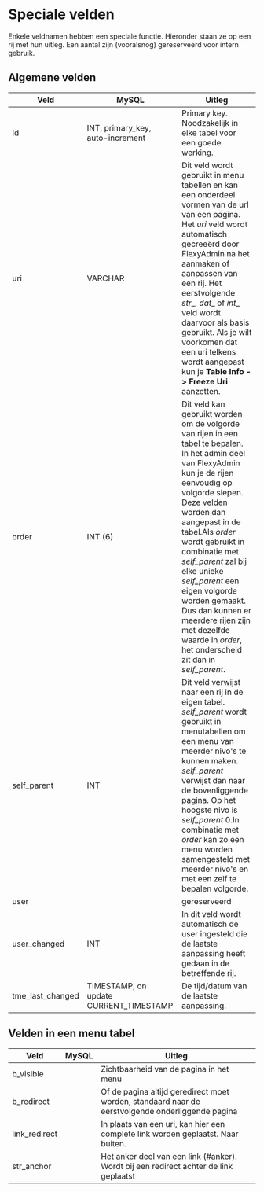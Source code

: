 # Speciale velden

Enkele veldnamen hebben een speciale functie. Hieronder staan ze op een rij met hun uitleg. Een aantal zijn (vooralsnog) gereserveerd voor intern gebruik.

Algemene velden
---------------

**Veld**     |**MySQL**                        |**Uitleg**
-------------|-------------------------------- |----------
id           |INT, primary_key, auto-increment |Primary key. Noodzakelijk in elke tabel voor een goede werking.
uri          |VARCHAR                          |Dit veld wordt gebruikt in menu tabellen en kan een onderdeel vormen van de url van een pagina. Het _uri_ veld wordt automatisch gecreeërd door FlexyAdmin na het aanmaken of aanpassen van een rij. Het eerstvolgende _str__, _dat__ of _int__ veld wordt daarvoor als basis gebruikt. Als je wilt voorkomen dat een uri telkens wordt aangepast kun je **Table Info -> Freeze Uri** aanzetten.
order        |INT (6)                          |Dit veld kan gebruikt worden om de volgorde van rijen in een tabel te bepalen. In het admin deel van FlexyAdmin kun je de rijen eenvoudig op volgorde slepen. Deze velden worden dan aangepast in de tabel.Als _order_ wordt gebruikt in combinatie met _self_parent_ zal bij elke unieke _self_parent_ een eigen volgorde worden gemaakt. Dus dan kunnen er meerdere rijen zijn met dezelfde waarde in _order_, het onderscheid zit dan in _self_parent_.
self_parent  |INT                              |Dit veld verwijst naar een rij in de eigen tabel. _self_parent_ wordt gebruikt in menutabellen om een menu van meerder nivo's te kunnen maken. _self_parent_ verwijst dan naar de bovenliggende pagina. Op het hoogste nivo is _self_parent_ 0.In combinatie met _order_ kan zo een menu worden samengesteld met meerder nivo's en met een zelf te bepalen volgorde.
user         |                                 |gereserveerd
user_changed |INT                              |In dit veld wordt automatisch de user ingesteld die de laatste aanpassing heeft gedaan in de betreffende rij.
tme_last_changed|TIMESTAMP, on update CURRENT_TIMESTAMP|De tijd/datum van de laatste aanpassing.


Velden in een menu tabel
------------------------

**Veld**     |**MySQL**                        |**Uitleg**
-------------|-------------------------------- |----------
b_visible    |                                 | Zichtbaarheid van de pagina in het menu
b_redirect   |                                 | Of de pagina altijd geredirect moet worden, standaard naar de eerstvolgende onderliggende pagina
link_redirect|																 | In plaats van een uri, kan hier een complete link worden geplaatst. Naar buiten.
str_anchor   |                                 | Het anker deel van een link (#anker). Wordt bij een redirect achter de link geplaatst
